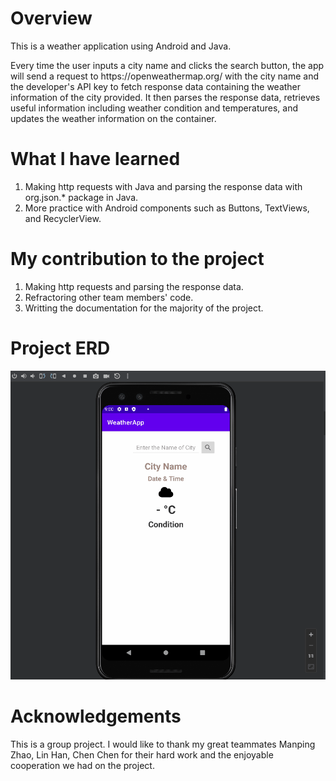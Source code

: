 # Overview
<p>This is a weather application using Android and Java. </p>
<p>Every time the user inputs a city name and clicks the search button, the app will send a request to https://openweathermap.org/ with the city name and the developer's API key to fetch response data containing the weather information of the city provided. It then parses the response data, retrieves useful information including weather condition and temperatures, and updates the weather information on the container. </p>

# What I have learned
1. Making http requests with Java and parsing the response data with org.json.* package in Java.
2. More practice with Android components such as Buttons, TextViews, and RecyclerView.

# My contribution to the project
1. Making http requests and parsing the response data.
2. Refractoring other team members' code.
3. Writting the documentation for the majority of the project.

# Project ERD
![image](https://github.com/Shi-chang/mini-project-android-weather-app/blob/master/app/src/main/res/drawable/Animation.gif)

# Acknowledgements
This is a group project. I would like to thank my great teammates Manping Zhao, Lin Han, Chen Chen for their hard work and the enjoyable cooperation we had on the project.
